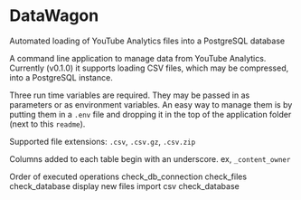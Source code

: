 # DataWagon

Automated loading of YouTube Analytics files into a PostgreSQL database


A command line application to manage data from YouTube Analytics. Currently (v0.1.0) it supports loading CSV files, which may be compressed, into a PostgreSQL instance. 

Three run time variables are required. They may be passed in as parameters or as environment variables. An easy way to manage them is by putting them in a `.env` file and dropping it in the top of the application folder (next to this `readme`).  


Supported file extensions: `.csv`, `.csv.gz`, `.csv.zip`


Columns added to each table begin with an underscore. ex, `_content_owner`


Order of executed operations
check_db_connection
check_files
check_database
display new files
import csv
check_database
